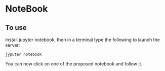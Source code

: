 # NoteBook

## To use 

Install jupyter notebook, then in a terminal type the following to launch the server:

`jyputer notebook`

You can now click on one of the proposed notebook and follow it.